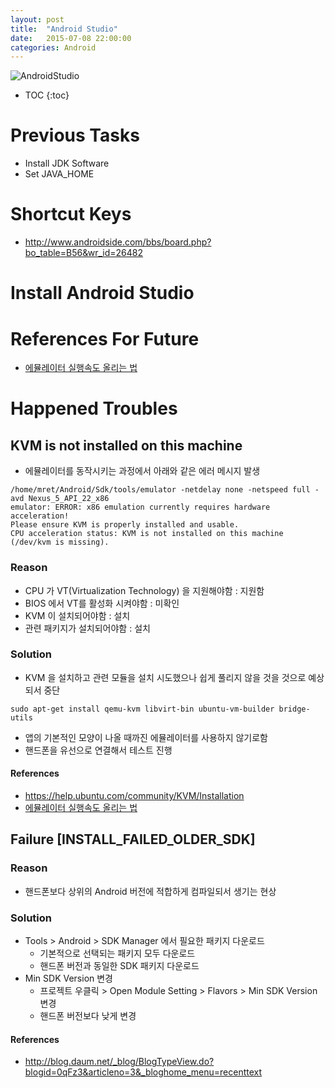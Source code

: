 ```yaml
---
layout: post
title:  "Android Studio"
date:   2015-07-08 22:00:00
categories: Android
---
```


![AndroidStudio](http://1.bp.blogspot.com/-UGrENgc-ec8/VIJsFPD19aI/AAAAAAAABBk/ICFczO1O6mU/s1000/studio-logo.png)

* TOC
{:toc}

# Previous Tasks
  * Install JDK Software
  * Set JAVA_HOME

# Shortcut Keys
 * http://www.androidside.com/bbs/board.php?bo_table=B56&wr_id=26482

# Install Android Studio



# References For Future
  * [에뮬레이터 실행속도 올리는 법](https://www.davidlab.net/ko/tech/how-to-setup-android-dev-env-on-ubuntu-part2/)

# Happened Troubles

## KVM is not installed on this machine
  * 에뮬레이터를 동작시키는 과정에서 아래와 같은 에러 메시지 발생

```
/home/mret/Android/Sdk/tools/emulator -netdelay none -netspeed full -avd Nexus_5_API_22_x86
emulator: ERROR: x86 emulation currently requires hardware acceleration!
Please ensure KVM is properly installed and usable.
CPU acceleration status: KVM is not installed on this machine (/dev/kvm is missing).
```

### Reason
  * CPU 가 VT(Virtualization Technology) 을 지원해야함 : 지원함
  * BIOS 에서 VT를 활성화 시켜야함 : 미확인
  * KVM 이 설치되어야함 : 설치
  * 관련 패키지가 설치되어야함 : 설치

### Solution
  * KVM 을 설치하고 관련 모듈을 설치 시도했으나 쉽게 풀리지 않을 것을 것으로 예상되서 중단

```
sudo apt-get install qemu-kvm libvirt-bin ubuntu-vm-builder bridge-utils
```

  * 앱의 기본적인 모양이 나올 때까진 에뮬레이터를 사용하지 않기로함
  * 핸드폰을 유선으로 연결해서 테스트 진행

#### References
  * https://help.ubuntu.com/community/KVM/Installation
  * [에뮬레이터 실행속도 올리는 법](https://www.davidlab.net/ko/tech/how-to-setup-android-dev-env-on-ubuntu-part2/)

## Failure [INSTALL_FAILED_OLDER_SDK]

### Reason
  * 핸드폰보다 상위의 Android 버전에 적합하게 컴파일되서 생기는 현상

### Solution
  * Tools > Android > SDK Manager 에서 필요한 패키지 다운로드
    - 기본적으로 선택되는 패키지 모두 다운로드
    - 핸드폰 버전과 동일한 SDK 패키지 다운로드
  * Min SDK Version 변경
    - 프로젝트 우클릭 > Open Module Setting > Flavors > Min SDK Version 변경
    - 핸드폰 버전보다 낮게 변경

#### References
  * http://blog.daum.net/_blog/BlogTypeView.do?blogid=0qFz3&articleno=3&_bloghome_menu=recenttext



